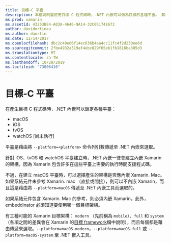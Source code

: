 ```yaml
---
title: 目標-C 平臺
description: 本檔說明當使用目標 C 程式碼時，.NET 內嵌可以做為目標的各種平臺。 其中討論 macOS、iOS、tvOS 和 watchOS。
ms.prod: xamarin
ms.assetid: 43253BE4-A03A-4646-9A14-32C05174E672
author: davidortinau
ms.author: daortin
ms.date: 11/14/2017
ms.openlocfilehash: dbc2c40e06f14ec636b4aa4cc11fc4f2d230ee6d
ms.sourcegitcommit: 2fbe4932a319af4ebc829f65eb1fb1816ba305d3
ms.translationtype: MT
ms.contentlocale: zh-TW
ms.lasthandoff: 10/29/2019
ms.locfileid: "73006416"
---
```

# <a name="objective-c-platforms"></a>目標-C 平臺

在產生目標 C 程式碼時，.NET 內嵌可以鎖定各種平臺：

* macOS
* iOS
* tvOS
* watchOS [尚未執行]

平臺是藉由將 `--platform=<platform>` 命令列引數傳遞至 .NET 內嵌來選取。

針對 iOS、tvOS 和 watchOS 平臺建立時，.NET 內嵌一律會建立內嵌 Xamarin 的架構，因為 Xamarin 包含許多在這些平臺上需要的執行時間支援程式碼。

不過，在建立 macOS 平臺時，可以選擇產生的架構是否應內嵌 Xamarin. Mac。 如果系結元件未參考 Xamarin. mac （直接或間接），則可以不內嵌 Xamarin，而且這是藉由將 `--platform=macOS` 傳遞至 .NET 內嵌工具而選取的。

如果系結元件包含 Xamarin. Mac 的參考，則必須內嵌 Xamarin，此外，embeddinator 必須知道要使用哪一個目標架構。

有三種可能的 Xamarin 目標架構： `modern` （先前稱為 `mobile`）、`full` 和 `system` （各項之間的差異會在 Xamarin 的[目標 framework][1]檔中說明），而且每個都是藉由傳遞來選取。`--platform=macOS-modern`，`--platform=macOS-full` 或 `--platform=macOS-system` 至 .NET 嵌入工具。

[1]: ~/mac/platform/target-framework.md
